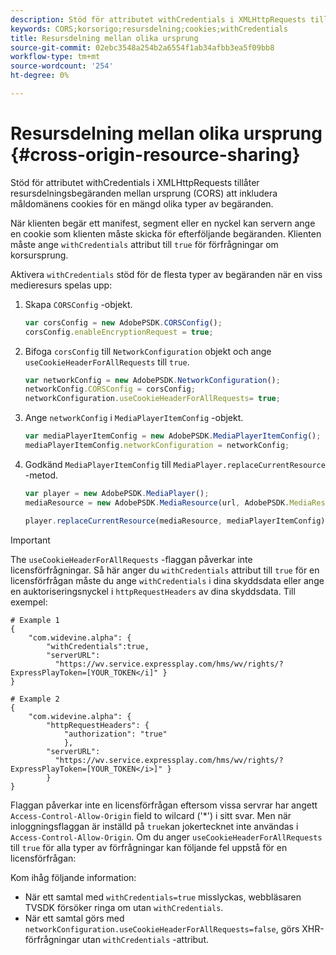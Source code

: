 ```yaml
---
description: Stöd för attributet withCredentials i XMLHttpRequests tillåter resursdelningsbegäranden mellan ursprung (CORS) att inkludera måldomänens cookies för en mängd olika typer av begäranden.
keywords: CORS;korsorigo;resursdelning;cookies;withCredentials
title: Resursdelning mellan olika ursprung
source-git-commit: 02ebc3548a254b2a6554f1ab34afbb3ea5f09bb8
workflow-type: tm+mt
source-wordcount: '254'
ht-degree: 0%

---
```


# Resursdelning mellan olika ursprung {#cross-origin-resource-sharing}

Stöd för attributet withCredentials i XMLHttpRequests tillåter resursdelningsbegäranden mellan ursprung (CORS) att inkludera måldomänens cookies för en mängd olika typer av begäranden.

När klienten begär ett manifest, segment eller en nyckel kan servern ange en cookie som klienten måste skicka för efterföljande begäranden. Klienten måste ange `withCredentials` attribut till `true` för förfrågningar om korsursprung.

Aktivera `withCredentials` stöd för de flesta typer av begäranden när en viss medieresurs spelas upp:

1. Skapa `CORSConfig` -objekt.

   ```js
   var corsConfig = new AdobePSDK.CORSConfig();  
   corsConfig.enableEncryptionRequest = true; 
   ```

1. Bifoga `corsConfig` till `NetworkConfiguration` objekt och ange `useCookieHeaderForAllRequests` till `true`.

   ```js
   var networkConfig = new AdobePSDK.NetworkConfiguration();  
   networkConfig.CORSConfig = corsConfig; 
   networkConfiguration.useCookieHeaderForAllRequests= true;
   ```

1. Ange `networkConfig` i `MediaPlayerItemConfig` -objekt.

   ```js
   var mediaPlayerItemConfig = new AdobePSDK.MediaPlayerItemConfig();  
   mediaPlayerItemConfig.networkConfiguration = networkConfig; 
   ```

1. Godkänd `MediaPlayerItemConfig` till `MediaPlayer.replaceCurrentResource` -metod.

   ```js
   var player = new AdobePSDK.MediaPlayer(); 
   mediaResource = new AdobePSDK.MediaResource(url, AdobePSDK.MediaResourceType.HLS);  
   
   player.replaceCurrentResource(mediaResource, mediaPlayerItemConfig);  
   ```

>[!IMPORTANT]
>
>The `useCookieHeaderForAllRequests` -flaggan påverkar inte licensförfrågningar. Så här anger du `withCredentials` attribut till `true` för en licensförfrågan måste du ange `withCredentials` i dina skyddsdata eller ange en auktoriseringsnyckel i `httpRequestHeaders` av dina skyddsdata. Till exempel:

```
# Example 1 
{ 
    "com.widevine.alpha": {  
        "withCredentials":true,  
        "serverURL":  
          "https://wv.service.expressplay.com/hms/wv/rights/?ExpressPlayToken=[YOUR_TOKEN</i]" } 
} 
 
# Example 2 
{ 
    "com.widevine.alpha": { 
        "httpRequestHeaders": {  
            "authorization": "true"  
            }, 
        "serverURL":  
          "https://wv.service.expressplay.com/hms/wv/rights/?ExpressPlayToken=[YOUR_TOKEN</i>]" }
        } 
}
```

Flaggan påverkar inte en licensförfrågan eftersom vissa servrar har angett `Access-Control-Allow-Origin` field to wilcard (&#39;&#42;&#39;) i sitt svar. Men när inloggningsflaggan är inställd på `true`kan jokertecknet inte användas i `Access-Control-Allow-Origin`. Om du anger `useCookieHeaderForAllRequests` till `true` för alla typer av förfrågningar kan följande fel uppstå för en licensförfrågan:

Kom ihåg följande information:

* När ett samtal med `withCredentials=true` misslyckas, webbläsaren TVSDK försöker ringa om utan `withCredentials`.
* När ett samtal görs med `networkConfiguration.useCookieHeaderForAllRequests=false`, görs XHR-förfrågningar utan `withCredentials` -attribut.
